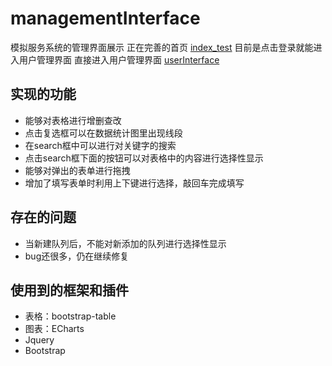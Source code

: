 # managementInterface
模拟服务系统的管理界面展示
正在完善的首页 <a href="http://7xs1wr.com1.z0.glb.clouddn.com/managementInterface/index_test.html">index_test</a>
目前是点击登录就能进入用户管理界面
直接进入用户管理界面 <a href="http://7xs1wr.com1.z0.glb.clouddn.com/managementInterface/userInterface.html">userInterface</a>
## 实现的功能
+ 能够对表格进行增删查改
+ 点击复选框可以在数据统计图里出现线段
+ 在search框中可以进行对关键字的搜索
+ 点击search框下面的按钮可以对表格中的内容进行选择性显示
+ 能够对弹出的表单进行拖拽
+ 增加了填写表单时利用上下键进行选择，敲回车完成填写   
## 存在的问题
+ 当新建队列后，不能对新添加的队列进行选择性显示
+ bug还很多，仍在继续修复    
## 使用到的框架和插件
+ 表格：bootstrap-table
+ 图表：ECharts
+ Jquery
+ Bootstrap
